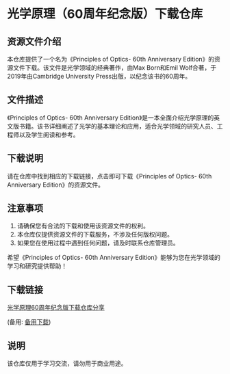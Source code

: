 # 光学原理（60周年纪念版）下载仓库

## 资源文件介绍

本仓库提供了一个名为《Principles of Optics- 60th Anniversary Edition》的资源文件下载。该文件是光学领域的经典著作，由Max Born和Emil Wolf合著，于2019年由Cambridge University Press出版，以纪念该书的60周年。

## 文件描述

《Principles of Optics- 60th Anniversary Edition》是一本全面介绍光学原理的英文版书籍。该书详细阐述了光学的基本理论和应用，适合光学领域的研究人员、工程师以及学生阅读和参考。

## 下载说明

请在仓库中找到相应的下载链接，点击即可下载《Principles of Optics- 60th Anniversary Edition》的资源文件。

## 注意事项

1. 请确保您有合法的下载和使用该资源文件的权利。
2. 本仓库仅提供资源文件的下载服务，不涉及任何版权问题。
3. 如果您在使用过程中遇到任何问题，请及时联系仓库管理员。

希望《Principles of Optics- 60th Anniversary Edition》能够为您在光学领域的学习和研究提供帮助！

## 下载链接
[光学原理60周年纪念版下载仓库分享](https://pan.quark.cn/s/109e4e7c4b01) 

(备用: [备用下载](https://pan.baidu.com/s/1QfDTuSeOwrD7wxjq-kUJcg?pwd=1234))

## 说明

该仓库仅用于学习交流，请勿用于商业用途。
